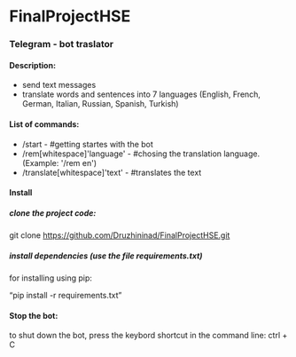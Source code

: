 # FinalProjectHSE

### **Telegram - bot traslator**

#### Description:
* send text messages
* translate words and sentences into 7 languages (English, French, German, Italian, Russian, Spanish, Turkish)

#### List of commands:
* /start - #getting startes with the bot 
* /rem[whitespace]'language' - #chosing the translation language.(Example: '/rem en')
* /translate[whitespace]'text' - #translates the text

#### Install
##### clone the project code:

git clone https://github.com/Druzhininad/FinalProjectHSE.git

##### install dependencies (use the file requirements.txt)

for installing using pip:

“pip install -r requirements.txt”

#### Stop the bot:

to shut down the bot, press the keybord shortcut in the command line: ctrl + C
